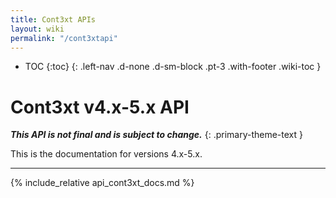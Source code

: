```yaml
---
title: Cont3xt APIs
layout: wiki
permalink: "/cont3xtapi"
---
```


- TOC
{:toc}
{: .left-nav .d-none .d-sm-block .pt-3 .with-footer .wiki-toc }

<div class="collapse-btn d-none d-sm-block"
  onclick="toggleToc()">
  <span class="fa fa-angle-double-left">
  </span>
</div>

<div class="full-height-container with-footer pt-3 pr-2 pl-2 pb-3 api-container" markdown="1">

# Cont3xt v4.x-5.x API

**_This API is not final and is subject to change._**
{: .primary-theme-text }

This is the documentation for versions 4.x-5.x.

---

{% include_relative api_cont3xt_docs.md %}

</div>
